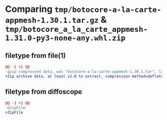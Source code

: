 # Comparing `tmp/botocore-a-la-carte-appmesh-1.30.1.tar.gz` & `tmp/botocore_a_la_carte_appmesh-1.31.0-py3-none-any.whl.zip`

## filetype from file(1)

```diff
@@ -1 +1 @@
-gzip compressed data, was "botocore-a-la-carte-appmesh-1.30.1.tar", last modified: Thu Jul  6 01:44:51 2023, max compression
+Zip archive data, at least v2.0 to extract, compression method=deflate
```

## filetype from diffoscope

```diff
@@ -1 +1 @@
-GzipFile
+ZipFile
```

